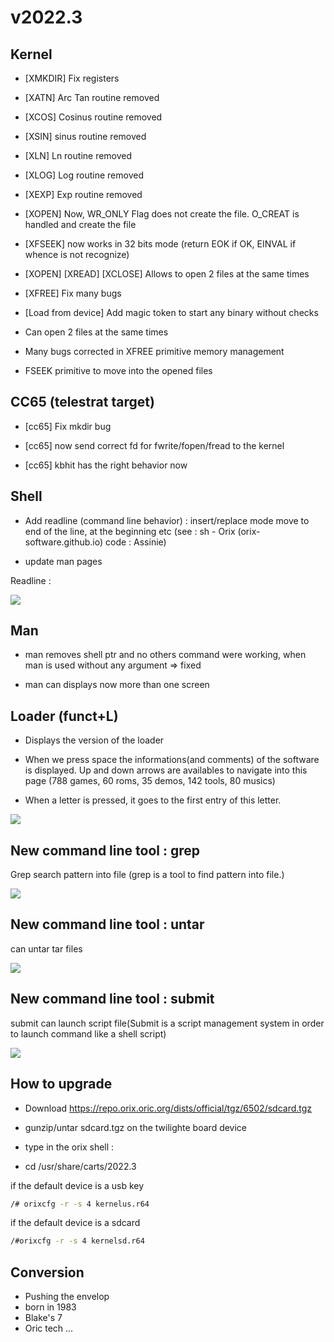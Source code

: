 # v2022.3

## Kernel

* [XMKDIR] Fix registers

* [XATN] Arc Tan routine removed

* [XCOS] Cosinus routine removed

* [XSIN] sinus routine removed

* [XLN] Ln routine removed

* [XLOG] Log routine removed

* [XEXP] Exp routine removed

* [XOPEN] Now, WR_ONLY Flag does not create the file. O_CREAT is handled and create the file

* [XFSEEK] now works in 32 bits mode (return EOK if OK, EINVAL if whence is not recognize)

* [XOPEN] [XREAD] [XCLOSE] Allows to open 2 files at the same times

* [XFREE] Fix many bugs

* [Load from device] Add magic token to start any binary without checks

* Can open 2 files at the same times

* Many bugs corrected in XFREE primitive memory management

* FSEEK primitive to move into the opened files

## CC65 (telestrat target)

* [cc65] Fix mkdir bug

* [cc65] now send correct fd for fwrite/fopen/fread to the kernel

* [cc65] kbhit has the right behavior now

## Shell

* Add readline (command line behavior) : insert/replace mode move to end of the line, at the beginning etc (see : sh - Orix (orix-software.github.io)  code : Assinie)

* update man pages

Readline : 

![](images/2022_3/readline.jpg)

## Man

* man removes shell ptr and no others command were working, when man is used without any argument => fixed

* man can displays now more than one screen

## Loader (funct+L)

* Displays the version of the loader

* When we press space the informations(and comments) of the software is displayed. Up and down arrows are availables to navigate into this page (788 games, 60 roms, 35 demos, 142 tools, 80 musics)

* When a letter is pressed, it goes to the first entry of this letter.

![](images/2022_3/loader.jpg)

## New command line tool : grep

Grep search pattern into file (grep is a tool to find pattern into file.)

![](images/2022_3/grep.jpg)

## New command line tool : untar

can untar tar files

![](images/2022_3/untar.jpg)

## New command line tool : submit

submit can launch script file(Submit is a script management system in order to launch command like a shell script)

![](images/2022_3/submit.jpg)

## How to upgrade

* Download https://repo.orix.oric.org/dists/official/tgz/6502/sdcard.tgz

* gunzip/untar sdcard.tgz on the twilighte board device
* type in the orix shell :
 - cd /usr/share/carts/2022.3

if the default device is a usb key

```bash
/# orixcfg -r -s 4 kernelus.r64
```

if the default device is a sdcard

```bash
/#orixcfg -r -s 4 kernelsd.r64
```

## Conversion

* Pushing the envelop
* born in 1983
* Blake's 7
* Oric tech ...
